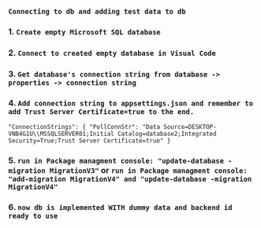 
### `Connecting to db and adding test data to db`

### 1. `Create empty Microsoft SQL database`
### 2. `Connect to created empty database in Visual Code`
### 3. `Get database's connection string from database -> properties -> connection string`
### 4. `Add connection string to appsettings.json and remember to add Trust Server Certificate=true to the end.`
`"ConnectionStrings": {
        "PollConnStr": "Data Source=DESKTOP-VNB4G1U\\MSSQLSERVER01;Initial Catalog=database2;Integrated Security=True;Trust Server Certificate=true"
    }`
### 5. `run in Package managment console: "update-database -migration MigrationV3"` or `run in Package managment console: "add-migration MigrationV4" and "update-database -migration MigrationV4"`

### 6. `now db is implemented WITH dummy data and backend id ready to use`
	